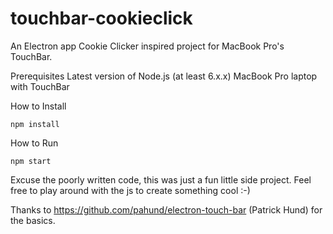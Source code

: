 # touchbar-cookieclick
An Electron app Cookie Clicker inspired project for MacBook Pro's TouchBar.

Prerequisites
Latest version of Node.js (at least 6.x.x)
MacBook Pro laptop with TouchBar



How to Install
```
npm install
```
How to Run
```
npm start
```


Excuse the poorly written code, this was just a fun little side project.
Feel free to play around with the js to create something cool :-)


Thanks to https://github.com/pahund/electron-touch-bar (Patrick Hund) for the basics.
